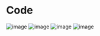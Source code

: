 # Code
![image](https://user-images.githubusercontent.com/103607344/226151741-647986b0-42be-4700-bcdf-2267496edaf3.png)
![image](https://user-images.githubusercontent.com/103607344/226151754-fc05ffda-ba6c-4e68-8dfb-3e20012df633.png)
![image](https://user-images.githubusercontent.com/103607344/226151759-e028f3c0-8446-4632-ac05-1da0c61faa9f.png)
![image](https://user-images.githubusercontent.com/103607344/226151772-92aaed28-dc76-4649-9ae6-fc18777c48d1.png)
